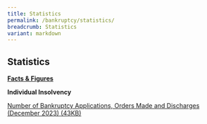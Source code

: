 ```yaml
---
title: Statistics
permalink: /bankruptcy/statistics/
breadcrumb: Statistics
variant: markdown
---
```

Statistics
---

<u><b>Facts &amp; Figures</b></u>

**Individual Insolvency**

[Number of Bankruptcy Applications, Orders Made and Discharges (December 2023) (43KB)](/files/080124NumberofBankruptcyApplicationsOrdersMadeandDischargesDecember2023.pdf)